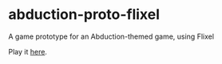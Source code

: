 # abduction-proto-flixel
A game prototype for an Abduction-themed game, using Flixel

Play it [here](game.html).
